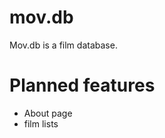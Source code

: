 # mov.db
Mov.db is a film database.
<h1>Planned features</h1>
<ul>
<li>About page</li>
<li>film lists</li>
</ul>
